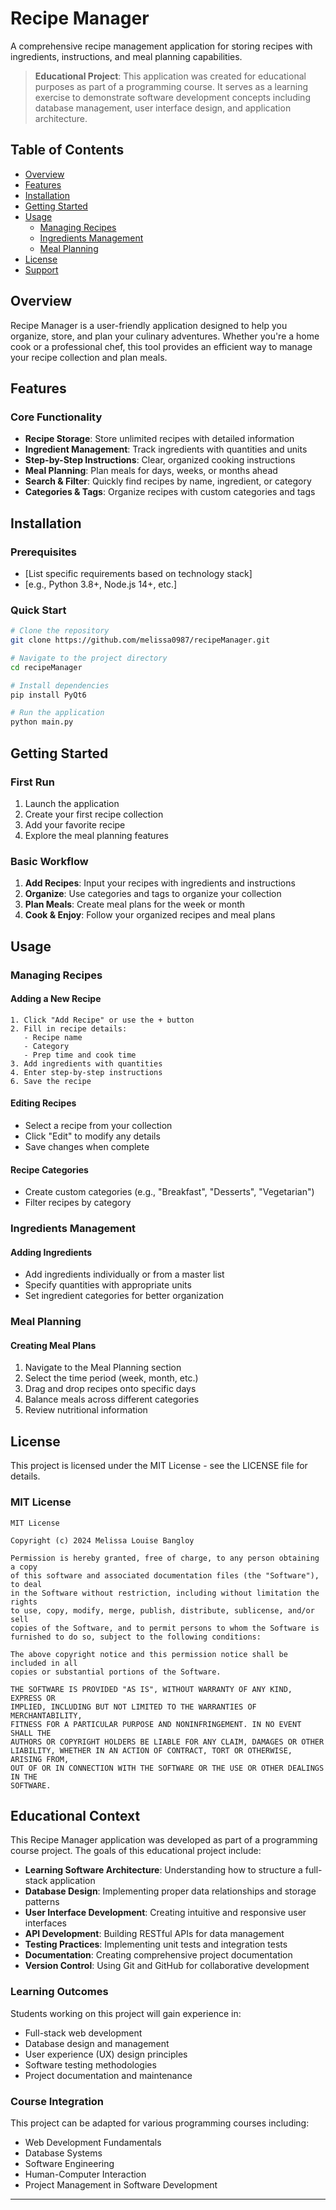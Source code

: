 # Recipe Manager

A comprehensive recipe management application for storing recipes with ingredients, instructions, and meal planning capabilities.

> **Educational Project**: This application was created for educational purposes as part of a programming course. It serves as a learning exercise to demonstrate software development concepts including database management, user interface design, and application architecture.

## Table of Contents

- [Overview](#overview)
- [Features](#features)
- [Installation](#installation)
- [Getting Started](#getting-started)
- [Usage](#usage)
  - [Managing Recipes](#managing-recipes)
  - [Ingredients Management](#ingredients-management)
  - [Meal Planning](#meal-planning) 
- [License](#license)
- [Support](#support)

## Overview

Recipe Manager is a user-friendly application designed to help you organize, store, and plan your culinary adventures. Whether you're a home cook or a professional chef, this tool provides an efficient way to manage your recipe collection and plan meals.

## Features

### Core Functionality
- **Recipe Storage**: Store unlimited recipes with detailed information
- **Ingredient Management**: Track ingredients with quantities and units
- **Step-by-Step Instructions**: Clear, organized cooking instructions
- **Meal Planning**: Plan meals for days, weeks, or months ahead
- **Search & Filter**: Quickly find recipes by name, ingredient, or category
- **Categories & Tags**: Organize recipes with custom categories and tags
 

## Installation

### Prerequisites
- [List specific requirements based on technology stack]
- [e.g., Python 3.8+, Node.js 14+, etc.]

### Quick Start
```bash
# Clone the repository
git clone https://github.com/melissa0987/recipeManager.git

# Navigate to the project directory
cd recipeManager

# Install dependencies
pip install PyQt6

# Run the application
python main.py
``` 

## Getting Started

### First Run
1. Launch the application
2. Create your first recipe collection
3. Add your favorite recipe
4. Explore the meal planning features

### Basic Workflow
1. **Add Recipes**: Input your recipes with ingredients and instructions
2. **Organize**: Use categories and tags to organize your collection
3. **Plan Meals**: Create meal plans for the week or month 
4. **Cook & Enjoy**: Follow your organized recipes and meal plans

## Usage

### Managing Recipes

#### Adding a New Recipe
```
1. Click "Add Recipe" or use the + button
2. Fill in recipe details:
   - Recipe name 
   - Category 
   - Prep time and cook time 
3. Add ingredients with quantities
4. Enter step-by-step instructions 
6. Save the recipe
```

#### Editing Recipes
- Select a recipe from your collection
- Click "Edit" to modify any details
- Save changes when complete

#### Recipe Categories
- Create custom categories (e.g., "Breakfast", "Desserts", "Vegetarian") 
- Filter recipes by category

### Ingredients Management

#### Adding Ingredients
- Add ingredients individually or from a master list
- Specify quantities with appropriate units
- Set ingredient categories for better organization


### Meal Planning

#### Creating Meal Plans
1. Navigate to the Meal Planning section
2. Select the time period (week, month, etc.)
3. Drag and drop recipes onto specific days
4. Balance meals across different categories
5. Review nutritional information

 

## License

This project is licensed under the MIT License - see the LICENSE file for details.

### MIT License

```
MIT License

Copyright (c) 2024 Melissa Louise Bangloy

Permission is hereby granted, free of charge, to any person obtaining a copy
of this software and associated documentation files (the "Software"), to deal
in the Software without restriction, including without limitation the rights
to use, copy, modify, merge, publish, distribute, sublicense, and/or sell
copies of the Software, and to permit persons to whom the Software is
furnished to do so, subject to the following conditions:

The above copyright notice and this permission notice shall be included in all
copies or substantial portions of the Software.

THE SOFTWARE IS PROVIDED "AS IS", WITHOUT WARRANTY OF ANY KIND, EXPRESS OR
IMPLIED, INCLUDING BUT NOT LIMITED TO THE WARRANTIES OF MERCHANTABILITY,
FITNESS FOR A PARTICULAR PURPOSE AND NONINFRINGEMENT. IN NO EVENT SHALL THE
AUTHORS OR COPYRIGHT HOLDERS BE LIABLE FOR ANY CLAIM, DAMAGES OR OTHER
LIABILITY, WHETHER IN AN ACTION OF CONTRACT, TORT OR OTHERWISE, ARISING FROM,
OUT OF OR IN CONNECTION WITH THE SOFTWARE OR THE USE OR OTHER DEALINGS IN THE
SOFTWARE.
```
 
## Educational Context

This Recipe Manager application was developed as part of a programming course project. The goals of this educational project include:

- **Learning Software Architecture**: Understanding how to structure a full-stack application
- **Database Design**: Implementing proper data relationships and storage patterns
- **User Interface Development**: Creating intuitive and responsive user interfaces
- **API Development**: Building RESTful APIs for data management
- **Testing Practices**: Implementing unit tests and integration tests
- **Documentation**: Creating comprehensive project documentation
- **Version Control**: Using Git and GitHub for collaborative development

### Learning Outcomes
Students working on this project will gain experience in:
- Full-stack web development
- Database design and management 
- User experience (UX) design principles
- Software testing methodologies
- Project documentation and maintenance

### Course Integration
This project can be adapted for various programming courses including:
- Web Development Fundamentals
- Database Systems
- Software Engineering
- Human-Computer Interaction
- Project Management in Software Development

--- 